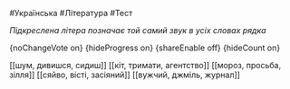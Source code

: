 #Українська #Література #Тест

*Підкреслена літера позначає той самий звук в усіх словах рядка*

{noChangeVote on}
{hideProgress on}
{shareEnable off}
{hideCount on}

[[шум, дивишся, сидиш]]
[[кіт, тримати, агентство]]
[[мороз, просьба, зілля]]
[[сяйво, вісті, засіяний]]
[[вужчий, джміль, журнал]]

